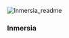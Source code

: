 ![Inmersia_readme](https://github.com/Team-8-F5/Inmersia/assets/125391542/851e192c-e074-475e-be83-9457755be0af)

### Inmersia 
